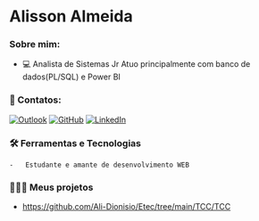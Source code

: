 # Alisson Almeida
### Sobre mim:

- 💻 Analista de Sistemas Jr
Atuo principalmente com banco de dados(PL/SQL) e Power BI

### 📧 Contatos:

[![Outlook](https://img.shields.io/badge/-Outlook-0078D4?style=for-the-badge&logo=microsoftoutlook)](mailto:alisson.a-work@outlook.com)
[![GitHub](https://img.shields.io/badge/GitHub-000?style=for-the-badge&logo=github)](https://github.com/Ali-Dionisio)
[![LinkedIn](https://img.shields.io/badge/-LinkedIn-0A66C2?style=for-the-badge&logo=linkedin)](https://www.linkedin.com/in/ali-dionisio/)

### 🛠️ Ferramentas e Tecnologias
    -   Estudante e amante de desenvolvimento WEB

### 👨🏾‍💻 Meus projetos

- https://github.com/Ali-Dionisio/Etec/tree/main/TCC/TCC

